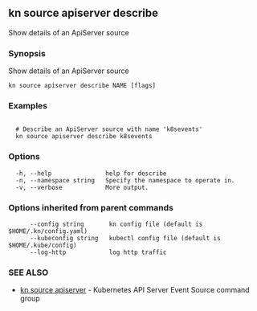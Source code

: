 ## kn source apiserver describe

Show details of an ApiServer source

### Synopsis

Show details of an ApiServer source

```
kn source apiserver describe NAME [flags]
```

### Examples

```

  # Describe an ApiServer source with name 'k8sevents'
  kn source apiserver describe k8sevents
```

### Options

```
  -h, --help               help for describe
  -n, --namespace string   Specify the namespace to operate in.
  -v, --verbose            More output.
```

### Options inherited from parent commands

```
      --config string       kn config file (default is $HOME/.kn/config.yaml)
      --kubeconfig string   kubectl config file (default is $HOME/.kube/config)
      --log-http            log http traffic
```

### SEE ALSO

* [kn source apiserver](kn_source_apiserver.md)	 - Kubernetes API Server Event Source command group

